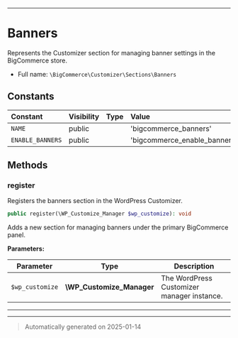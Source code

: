 ***

# Banners

Represents the Customizer section for managing banner settings in the BigCommerce store.



* Full name: `\BigCommerce\Customizer\Sections\Banners`


## Constants

| Constant | Visibility | Type | Value |
|:---------|:-----------|:-----|:------|
|`NAME`|public| |&#039;bigcommerce_banners&#039;|
|`ENABLE_BANNERS`|public| |&#039;bigcommerce_enable_banners&#039;|


## Methods


### register

Registers the banners section in the WordPress Customizer.

```php
public register(\WP_Customize_Manager $wp_customize): void
```

Adds a new section for managing banners under the primary BigCommerce panel.






**Parameters:**

| Parameter | Type | Description |
|-----------|------|-------------|
| `$wp_customize` | **\WP_Customize_Manager** | The WordPress Customizer manager instance. |





***


***
> Automatically generated on 2025-01-14
